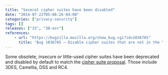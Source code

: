 ```yaml
---
title: "Several cipher suites have been disabled"
date: "2014-07-22T05:06:26-04:00"
categories: ["privacy-security"]
tags: []
releases: ["33", "38-esr"]
references:
    - url: "https://bugzilla.mozilla.org/show_bug.cgi?id=1036765"
      title: "Bug 1036765 – Disable cipher suites that are not in the \"Browser Cipher Suite\" proposal that are still enabled"
---
```

Some obsolete, insecure or little-used cipher suites have been deprecated and disabled by default to match the [cipher suite proposal](https://groups.google.com/d/topic/mozilla.dev.tech.crypto/duNhREcIAe8). Those include 3DES, Camellia, DSS and RC4.

